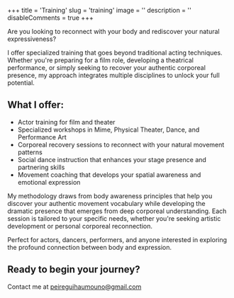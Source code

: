 +++
title = 'Training'
slug = 'training'
image = ''
description = ''
disableComments = true
+++

Are you looking to reconnect with your body and rediscover your natural expressiveness? 

I offer specialized training that goes beyond traditional acting techniques. Whether you're preparing for a film role, developing a theatrical performance, or simply seeking to recover your authentic corporeal presence, my approach integrates multiple disciplines to unlock your full potential.

## What I offer:
- Actor training for film and theater
- Specialized workshops in Mime, Physical Theater, Dance, and Performance Art
- Corporeal recovery sessions to reconnect with your natural movement patterns
- Social dance instruction that enhances your stage presence and partnering skills
- Movement coaching that develops your spatial awareness and emotional expression

My methodology draws from body awareness principles that help you discover your authentic movement vocabulary while developing the dramatic presence that emerges from deep corporeal understanding. Each session is tailored to your specific needs, whether you're seeking artistic development or personal corporeal reconnection.

Perfect for actors, dancers, performers, and anyone interested in exploring the profound connection between body and expression.

## Ready to begin your journey?
Contact me at [peireguihaumouno@gmail.com](mailto:peireguihaumouno@gmail.com)
    
